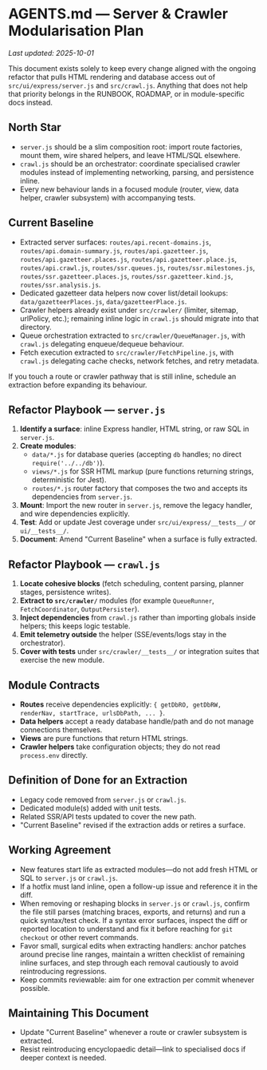 # AGENTS.md — Server & Crawler Modularisation Plan

_Last updated: 2025-10-01_

This document exists solely to keep every change aligned with the ongoing refactor that pulls HTML rendering and database access out of `src/ui/express/server.js` and `src/crawl.js`. Anything that does not help that priority belongs in the RUNBOOK, ROADMAP, or in module-specific docs instead.

## North Star

- `server.js` should be a slim composition root: import route factories, mount them, wire shared helpers, and leave HTML/SQL elsewhere.
- `crawl.js` should be an orchestrator: coordinate specialised crawler modules instead of implementing networking, parsing, and persistence inline.
- Every new behaviour lands in a focused module (router, view, data helper, crawler subsystem) with accompanying tests.

## Current Baseline

- Extracted server surfaces: `routes/api.recent-domains.js`, `routes/api.domain-summary.js`, `routes/api.gazetteer.js`, `routes/api.gazetteer.places.js`, `routes/api.gazetteer.place.js`, `routes/api.crawl.js`, `routes/ssr.queues.js`, `routes/ssr.milestones.js`, `routes/ssr.gazetteer.places.js`, `routes/ssr.gazetteer.kind.js`, `routes/ssr.analysis.js`.
- Dedicated gazetteer data helpers now cover list/detail lookups: `data/gazetteerPlaces.js`, `data/gazetteerPlace.js`.
- Crawler helpers already exist under `src/crawler/` (limiter, sitemap, urlPolicy, etc.); remaining inline logic in `crawl.js` should migrate into that directory.
- Queue orchestration extracted to `src/crawler/QueueManager.js`, with `crawl.js` delegating enqueue/dequeue behaviour.
- Fetch execution extracted to `src/crawler/FetchPipeline.js`, with `crawl.js` delegating cache checks, network fetches, and retry metadata.

If you touch a route or crawler pathway that is still inline, schedule an extraction before expanding its behaviour.

## Refactor Playbook — `server.js`

1. **Identify a surface**: inline Express handler, HTML string, or raw SQL in `server.js`.
2. **Create modules**:
   - `data/*.js` for database queries (accepting `db` handles; no direct `require('../../db')`).
   - `views/*.js` for SSR HTML markup (pure functions returning strings, deterministic for Jest).
   - `routes/*.js` router factory that composes the two and accepts its dependencies from `server.js`.
3. **Mount**: Import the new router in `server.js`, remove the legacy handler, and wire dependencies explicitly.
4. **Test**: Add or update Jest coverage under `src/ui/express/__tests__/` or `ui/__tests__/`.
5. **Document**: Amend "Current Baseline" when a surface is fully extracted.

## Refactor Playbook — `crawl.js`

1. **Locate cohesive blocks** (fetch scheduling, content parsing, planner stages, persistence writes).
2. **Extract to `src/crawler/`** modules (for example `QueueRunner`, `FetchCoordinator`, `OutputPersister`).
3. **Inject dependencies** from `crawl.js` rather than importing globals inside helpers; this keeps logic testable.
4. **Emit telemetry outside** the helper (SSE/events/logs stay in the orchestrator).
5. **Cover with tests** under `src/crawler/__tests__/` or integration suites that exercise the new module.

## Module Contracts

- **Routes** receive dependencies explicitly: `{ getDbRO, getDbRW, renderNav, startTrace, urlsDbPath, ... }`.
- **Data helpers** accept a ready database handle/path and do not manage connections themselves.
- **Views** are pure functions that return HTML strings.
- **Crawler helpers** take configuration objects; they do not read `process.env` directly.

## Definition of Done for an Extraction

- Legacy code removed from `server.js` or `crawl.js`.
- Dedicated module(s) added with unit tests.
- Related SSR/API tests updated to cover the new path.
- "Current Baseline" revised if the extraction adds or retires a surface.

## Working Agreement

- New features start life as extracted modules—do not add fresh HTML or SQL to `server.js` or `crawl.js`.
- If a hotfix must land inline, open a follow-up issue and reference it in the diff.
- When removing or reshaping blocks in `server.js` or `crawl.js`, confirm the file still parses (matching braces, exports, and returns) and run a quick syntax/test check. If a syntax error surfaces, inspect the diff or reported location to understand and fix it before reaching for `git checkout` or other revert commands.
- Favor small, surgical edits when extracting handlers: anchor patches around precise line ranges, maintain a written checklist of remaining inline surfaces, and step through each removal cautiously to avoid reintroducing regressions.
- Keep commits reviewable: aim for one extraction per commit whenever possible.

## Maintaining This Document

- Update "Current Baseline" whenever a route or crawler subsystem is extracted.
- Resist reintroducing encyclopaedic detail—link to specialised docs if deeper context is needed.